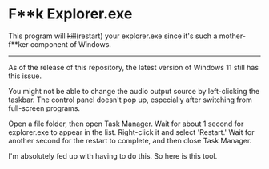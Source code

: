 # F\*\*k Explorer.exe

This program will ~~kill~~(restart) your explorer.exe since it's such a mother-f\*\*ker component of Windows.

---

As of the release of this repository, the latest version of Windows 11 still has this issue.

You might not be able to change the audio output source by left-clicking the taskbar. The control panel doesn't pop up, especially after switching from full-screen programs.

Open a file folder, then open Task Manager. Wait for about 1 second for explorer.exe to appear in the list. Right-click it and select 'Restart.' Wait for another second for the restart to complete, and then close Task Manager.

I'm absolutely fed up with having to do this. So here is this tool.
